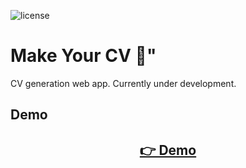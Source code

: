 ![license](https://img.shields.io/badge/license-MIT-green)

# Make Your CV 📃"

CV generation web app. Currently under development.

## Demo

<h2 align="center">
  <a href="https://amadeuio.github.io/make-your-cv">👉 Demo</a>
</h2>
